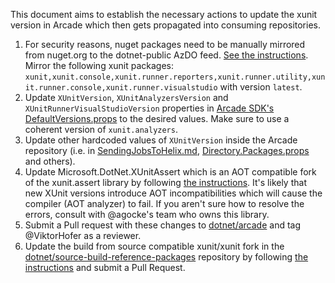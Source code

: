 This document aims to establish the necessary actions to update the xunit version in Arcade which then gets propagated into consuming repositories.

1. For security reasons, nuget packages need to be manually mirrored from nuget.org to the dotnet-public AzDO feed. [See the instructions](/Documentation/MirroringPackages.md). Mirror the following xunit packages: `xunit,xunit.console,xunit.runner.reporters,xunit.runner.utility,xunit.runner.console,xunit.runner.visualstudio` with version `latest`.
2. Update `XUnitVersion`, `XUnitAnalyzersVersion` and `XUnitRunnerVisualStudioVersion` properties in [Arcade SDK's DefaultVersions.props](/src/Microsoft.DotNet.Arcade.Sdk/tools/DefaultVersions.props) to the desired values. Make sure to use a coherent version of `xunit.analyzers`.
3. Update other hardcoded values of `XUnitVersion` inside the Arcade repository (i.e. in [SendingJobsToHelix.md](/Documentation/AzureDevOps/SendingJobsToHelix.md), [Directory.Packages.props](/Directory.Packages.props) and others).
4. Update Microsoft.DotNet.XUnitAssert which is an AOT compatible fork of the xunit.assert library by following [the instructions](/src/Microsoft.DotNet.XUnitAssert/README.md). It's likely that new XUnit versions introduce AOT incompatibilities which will cause the compiler (AOT analyzer) to fail. If you aren't sure how to resolve the errors, consult with @agocke's team who owns this library.
5. Submit a Pull request with these changes to [dotnet/arcade](https://github.com/dotnet/arcade) and tag @ViktorHofer as a reviewer.
6. Update the build from source compatible xunit/xunit fork in the [dotnet/source-build-reference-packages](https://github.com/dotnet/source-build-reference-packages/tree/main/src/externalPackages) repository by following [the instructions](https://github.com/dotnet/source-build-reference-packages?tab=readme-ov-file#updating-an-external-component-to-a-newer-version) and submit a Pull Request.
